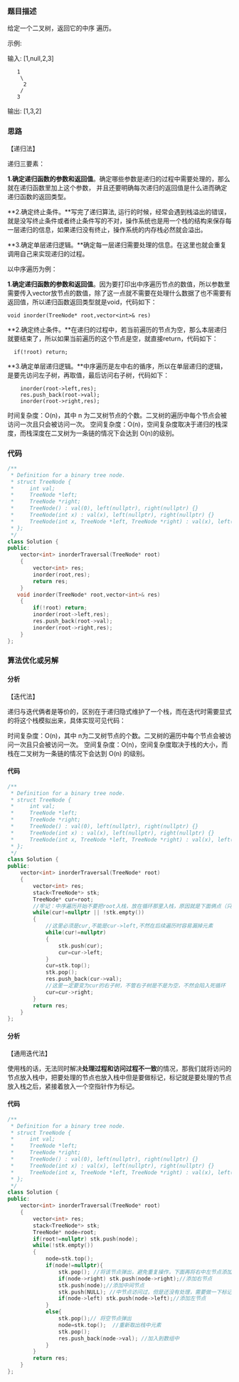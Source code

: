 ### 题目描述

给定一个二叉树，返回它的中序 遍历。

示例:

输入: [1,null,2,3]

```
   1
    \
     2
    /
   3
```

输出: [1,3,2]

### 思路

【递归法】

递归三要素：

**1.确定递归函数的参数和返回值**。确定哪些参数是递归的过程中需要处理的，那么就在递归函数里加上这个参数， 并且还要明确每次递归的返回值是什么进而确定递归函数的返回类型。

**2.确定终止条件。**写完了递归算法,  运行的时候，经常会遇到栈溢出的错误，就是没写终止条件或者终止条件写的不对，操作系统也是用一个栈的结构来保存每一层递归的信息，如果递归没有终止，操作系统的内存栈必然就会溢出。

**3.确定单层递归逻辑。**确定每一层递归需要处理的信息。在这里也就会重复调用自己来实现递归的过程。

以中序遍历为例：

**1.确定递归函数的参数和返回值**。因为要打印出中序遍历节点的数值，所以参数里需要传入vector放节点的数值，除了这一点就不需要在处理什么数据了也不需要有返回值，所以递归函数返回类型就是void，代码如下：

```
void inorder(TreeNode* root,vector<int>& res)
```

**2.确定终止条件。**在递归的过程中，若当前遍历的节点为空，那么本层递归就要结束了，所以如果当前遍历的这个节点是空，就直接return，代码如下：

```
  if(!root) return;
```

**3.确定单层递归逻辑。**中序遍历是左中右的循序，所以在单层递归的逻辑，是要先访问左子树，再取值，最后访问右子树，代码如下：

        inorder(root->left,res);
        res.push_back(root->val);
        inorder(root->right,res);
时间复杂度：O(n)，其中 n 为二叉树节点的个数。二叉树的遍历中每个节点会被访问一次且只会被访问一次。
空间复杂度：O(n)，空间复杂度取决于递归的栈深度，而栈深度在二叉树为一条链的情况下会达到 O(n)的级别。

### 代码

```c++
/**
 * Definition for a binary tree node.
 * struct TreeNode {
 *     int val;
 *     TreeNode *left;
 *     TreeNode *right;
 *     TreeNode() : val(0), left(nullptr), right(nullptr) {}
 *     TreeNode(int x) : val(x), left(nullptr), right(nullptr) {}
 *     TreeNode(int x, TreeNode *left, TreeNode *right) : val(x), left(left), right(right) {}
 * };
 */
class Solution {
public:
    vector<int> inorderTraversal(TreeNode* root) 
    {
        vector<int> res;
        inorder(root,res);
        return res;
    }
   void inorder(TreeNode* root,vector<int>& res)
    {
        if(!root) return;
        inorder(root->left,res);
        res.push_back(root->val);
        inorder(root->right,res);
    }
};
```

### 算法优化或另解

#### 分析

【迭代法】

递归与迭代俩者是等价的，区别在于递归隐式维护了一个栈，而在迭代时需要显式的将这个栈模拟出来，具体实现可见代码：

时间复杂度：O(n)，其中 n为二叉树节点的个数。二叉树的遍历中每个节点会被访问一次且只会被访问一次。
空间复杂度：O(n)，空间复杂度取决于栈的大小，而栈在二叉树为一条链的情况下会达到 O(n) 的级别。

#### 代码

```c++
/**
 * Definition for a binary tree node.
 * struct TreeNode {
 *     int val;
 *     TreeNode *left;
 *     TreeNode *right;
 *     TreeNode() : val(0), left(nullptr), right(nullptr) {}
 *     TreeNode(int x) : val(x), left(nullptr), right(nullptr) {}
 *     TreeNode(int x, TreeNode *left, TreeNode *right) : val(x), left(left), right(right) {}
 * };
 */
class Solution {
public:
    vector<int> inorderTraversal(TreeNode* root) 
    {
        vector<int> res;
        stack<TreeNode*> stk;
        TreeNode* cur=root;
        //牢记：中序遍历开始不要把root入栈，放在循环那里入栈，原因就是下面俩点（只是针对这种方法）
        while(cur!=nullptr || !stk.empty())
        {
            //这里必须是cur,不能是cur->left,不然在后续遍历时容易漏掉元素
            while(cur!=nullptr)
            {
                stk.push(cur);
                cur=cur->left;
            }
            cur=stk.top();
            stk.pop();
            res.push_back(cur->val);
            //这里一定要变为cur的右子树，不管右子树是不是为空，不然会陷入死循环
            cur=cur->right;
        }
        return res;
    }
};
```

#### 分析

【通用迭代法】

使用栈的话，无法同时解决**处理过程和访问过程不一致**的情况，那我们就将访问的节点放入栈中，把要处理的节点也放入栈中但是要做标记，标记就是要处理的节点放入栈之后，紧接着放入一个空指针作为标记。

#### 代码

```c++
/**
 * Definition for a binary tree node.
 * struct TreeNode {
 *     int val;
 *     TreeNode *left;
 *     TreeNode *right;
 *     TreeNode() : val(0), left(nullptr), right(nullptr) {}
 *     TreeNode(int x) : val(x), left(nullptr), right(nullptr) {}
 *     TreeNode(int x, TreeNode *left, TreeNode *right) : val(x), left(left), right(right) {}
 * };
 */
class Solution {
public:
    vector<int> inorderTraversal(TreeNode* root) 
    {
        vector<int> res;
        stack<TreeNode*> stk;
        TreeNode* node=root;
        if(root!=nullptr) stk.push(node);
        while(!stk.empty())
        {
            node=stk.top();
            if(node!=nullptr){
                stk.pop(); //将该节点弹出，避免重复操作，下面再将右中左节点添加到栈中
                if(node->right) stk.push(node->right);//添加右节点
                stk.push(node);//添加中间节点
                stk.push(NULL); //中节点访问过，但是还没有处理，需要做一下标记。
                if(node->left) stk.push(node->left);//添加左节点
            }
            else{
                stk.pop();// 将空节点弹出
                node=stk.top();  //重新取出栈中元素
                stk.pop();
                res.push_back(node->val); //加入到数组中
            }
        }
        return res;
    }
};
```

